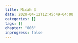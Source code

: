 ```yaml
---
title: Micah 3
date: 2020-04-12T12:45:49-04:00
categories: []
tags: []
chapter: "003"
inprogress: false
---
```


